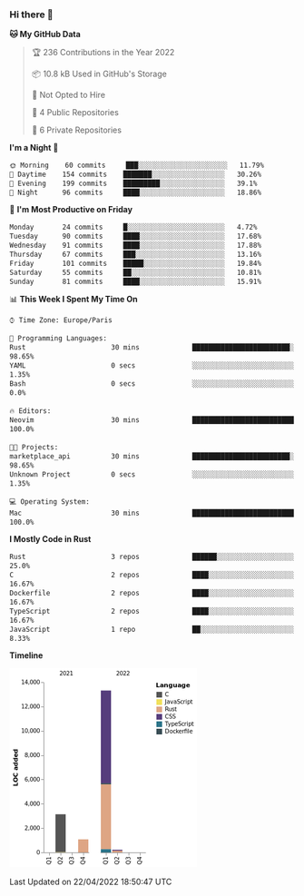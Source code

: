 ### Hi there 👋

<!--START_SECTION:waka-->
**🐱 My GitHub Data** 

> 🏆 236 Contributions in the Year 2022
 > 
> 📦 10.8 kB Used in GitHub's Storage 
 > 
> 🚫 Not Opted to Hire
 > 
> 📜 4 Public Repositories 
 > 
> 🔑 6 Private Repositories  
 > 
**I'm a Night 🦉** 

```text
🌞 Morning    60 commits     ███░░░░░░░░░░░░░░░░░░░░░░   11.79% 
🌆 Daytime    154 commits    ███████░░░░░░░░░░░░░░░░░░   30.26% 
🌃 Evening    199 commits    █████████░░░░░░░░░░░░░░░░   39.1% 
🌙 Night      96 commits     ████░░░░░░░░░░░░░░░░░░░░░   18.86%

```
📅 **I'm Most Productive on Friday** 

```text
Monday       24 commits     █░░░░░░░░░░░░░░░░░░░░░░░░   4.72% 
Tuesday      90 commits     ████░░░░░░░░░░░░░░░░░░░░░   17.68% 
Wednesday    91 commits     ████░░░░░░░░░░░░░░░░░░░░░   17.88% 
Thursday     67 commits     ███░░░░░░░░░░░░░░░░░░░░░░   13.16% 
Friday       101 commits    █████░░░░░░░░░░░░░░░░░░░░   19.84% 
Saturday     55 commits     ██░░░░░░░░░░░░░░░░░░░░░░░   10.81% 
Sunday       81 commits     ████░░░░░░░░░░░░░░░░░░░░░   15.91%

```


📊 **This Week I Spent My Time On** 

```text
⌚︎ Time Zone: Europe/Paris

💬 Programming Languages: 
Rust                     30 mins             ████████████████████████░   98.65% 
YAML                     0 secs              ░░░░░░░░░░░░░░░░░░░░░░░░░   1.35% 
Bash                     0 secs              ░░░░░░░░░░░░░░░░░░░░░░░░░   0.0%

🔥 Editors: 
Neovim                   30 mins             █████████████████████████   100.0%

🐱‍💻 Projects: 
marketplace_api          30 mins             ████████████████████████░   98.65% 
Unknown Project          0 secs              ░░░░░░░░░░░░░░░░░░░░░░░░░   1.35%

💻 Operating System: 
Mac                      30 mins             █████████████████████████   100.0%

```

**I Mostly Code in Rust** 

```text
Rust                     3 repos             ██████░░░░░░░░░░░░░░░░░░░   25.0% 
C                        2 repos             ████░░░░░░░░░░░░░░░░░░░░░   16.67% 
Dockerfile               2 repos             ████░░░░░░░░░░░░░░░░░░░░░   16.67% 
TypeScript               2 repos             ████░░░░░░░░░░░░░░░░░░░░░   16.67% 
JavaScript               1 repo              ██░░░░░░░░░░░░░░░░░░░░░░░   8.33%

```


**Timeline**

![Chart not found](https://raw.githubusercontent.com/nu-wa/nu-wa/main/charts/bar_graph.png) 


 Last Updated on 22/04/2022 18:50:47 UTC
<!--END_SECTION:waka-->

<!--
**nu-wa/nu-wa** is a ✨ _special_ ✨ repository because its `README.md` (this file) appears on your GitHub profile.

Here are some ideas to get you started:

- 🔭 I’m currently working on ...
- 🌱 I’m currently learning ...
- 👯 I’m looking to collaborate on ...
- 🤔 I’m looking for help with ...
- 💬 Ask me about ...
- 📫 How to reach me: ...
- 😄 Pronouns: ...
- ⚡ Fun fact: ...
-->
